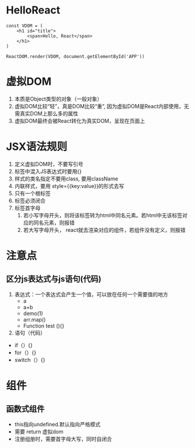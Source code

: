 # HelloReact

```react
const VDOM = (
    <h1 id="title">
        <span>Hello, React</span>
    </h1>
)

ReactDOM.render(VDOM, document.getElementById('APP'))
```



# 虚拟DOM

1. 本质是Object类型的对象（一般对象）
2. 虚拟DOM比较“轻”，真是DOM比较“重”, 因为虚拟DOM是React内部使用，无需真实DOM上那么多的属性
3. 虚拟DOM最终会被React转化为真实DOM，呈现在页面上

# JSX语法规则

1. 定义虚拟DOM时，不要写引号
2. 标签中混入JS表达式时要用{}
3. 样式的类名指定不要用class, 要用className
4. 内联样式，要用 style={{key:value}}的形式去写
5. 只有一个根标签
6. 标签必须闭合
7. 标签首字母
   1. 若小写字母开头，则将该标签转为html中同名元素。若html中无该标签对应的同名元素，则报错
   2. 若大写字母开头， react就去渲染对应的组件，若组件没有定义，则报错

# 注意点

## 区分js表达式与js语句(代码)

1. 表达式：一个表达式会产生一个值，可以放在任何一个需要值的地方
   - a
   - a+b
   - demo(1)
   - arr.map()
   - Function test (){}
2.  语句（代码）
   - if（）{}
   - for（）{}
   - switch（）{}

# 组件

## 函数式组件

- this指向undefined.默认指向严格模式
- 需要 return 虚拟dom
- 注册组册时，需要首字母大写，同时自闭合
